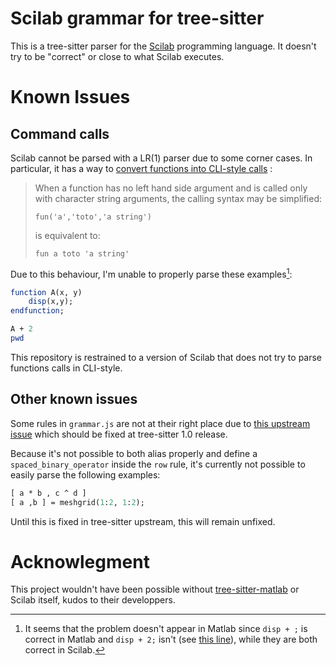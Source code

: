 # Scilab grammar for tree-sitter

This is a tree-sitter parser for the [Scilab](https://www.scilab.org/) programming language. It doesn't try to be "correct" or close to what Scilab executes.

# Known Issues

## Command calls

Scilab cannot be parsed with a LR(1) parser due to some corner cases. In particular, it has a way to [convert functions into CLI-style calls](https://help.scilab.org/docs/2024.0.0/en_US/functions.html) :

> When a function has no left hand side argument and is called only with character string arguments, the calling syntax may be simplified:
> ```
> fun('a','toto','a string')
> ```
> is equivalent to:
> ```
> fun a toto 'a string'
> ```

Due to this behaviour, I'm unable to properly parse these examples[^1]:
``` scilab
function A(x, y)
    disp(x,y);
endfunction;

A + 2
pwd
```

This repository is restrained to a version of Scilab that does not try to parse functions calls in CLI-style.

[^1]: It seems that the problem doesn't appear in Matlab since `disp + ;` is correct in Matlab and `disp + 2;` isn't (see [this line](https://github.com/acristoffers/tree-sitter-matlab/blob/2825fb578325ac308945318881445a89ea06e0f6/src/scanner.c#L371)), while they are both correct in Scilab.

## Other known issues

Some rules in `grammar.js` are not at their right place due to [this upstream issue](https://github.com/tree-sitter/tree-sitter/issues/2299) which should be fixed at tree-sitter 1.0 release.

Because it's not possible to both alias properly and define a `spaced_binary_operator` inside the `row` rule, it's currently not possible to easily parse the following examples:

``` scilab
[ a * b , c ^ d ]
[ a ,b ] = meshgrid(1:2, 1:2);
```

Until this is fixed in tree-sitter upstream, this will remain unfixed.

# Acknowlegment

This project wouldn't have been possible without [tree-sitter-matlab](https://github.com/acristoffers/tree-sitter-matlab) or Scilab itself, kudos to their developpers.
